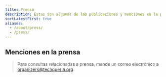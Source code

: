 ```yaml
---
title: Prensa
description: Estas son algunas de las publicaciones y menciones en la prensa sobre Techqueria y sus miembros.
sortLatestFirst: true
aliases:
  - /about/press/
  - /press/
---
```


## Menciones en la prensa

> Para consultas relacionadas a prensa, mande un correo electrónico a [organizers@techqueria.org](mailto:organizers@techqueria.org).
